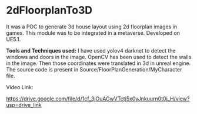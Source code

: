 # 2dFloorplanTo3D

It was a POC to generate 3d house layout using 2d floorplan images in games.
This module was to be integrated in a metaverse.
Developed on UE5.1.

**Tools and Techniques used:**
I have used yolov4 darknet to detect the windows and doors in the image.
OpenCV has been used to detect the walls in the image. Then those coordinates were translated in 3d in unreal engine.
The source code is present in Source/FloorPlanGeneration/MyCharacter file.

Video Link:

https://drive.google.com/file/d/1cf_3jOuAGwVTctj5x0yJnkuurn0t0j_H/view?usp=drive_link